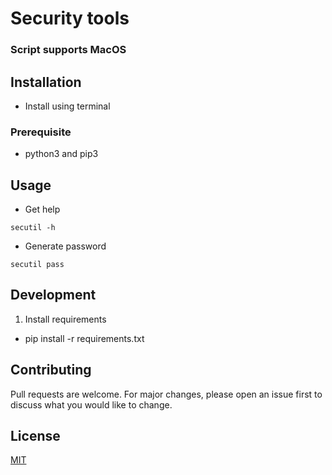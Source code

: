 # Security tools

### Script supports MacOS 

## Installation

- Install using terminal

[comment]: <> (`curl -s https://gitlab.cindy.t-mobile.pl/AJarzebak/anyconnect-util/-/raw/master/install.sh\?inline\=false -k | bash`)

### Prerequisite

- python3 and pip3

## Usage

- Get help

`secutil -h`

- Generate password

`secutil pass`
## Development

1) Install requirements

- pip install -r requirements.txt

## Contributing

Pull requests are welcome. For major changes, please open an issue first to discuss what you would like to change.

## License

[MIT](LICENSE)
